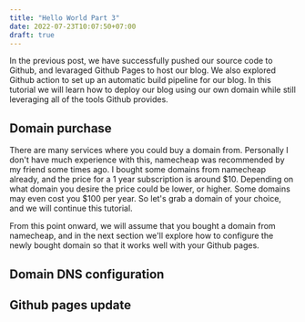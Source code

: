 ```yaml
---
title: "Hello World Part 3"
date: 2022-07-23T10:07:50+07:00
draft: true
---
```


In the previous post, we have successfully pushed our source code to Github, and levaraged Github Pages to host our blog. We also explored Github action to set up an automatic build pipeline for our blog. In this tutorial we will learn how to deploy our blog using our own domain while still leveraging all of the tools Github provides.

## Domain purchase
There are many services where you could buy a domain from. Personally I don't have much experience with this, namecheap was recommended by my friend some times ago. I bought some domains from namecheap already, and the price for a 1 year subscription is around $10. Depending on what domain you desire the price could be lower, or higher. Some domains may even cost you $100 per year. So let's grab a domain of your choice, and we will continue this tutorial.

From this point onward, we will assume that you bought a domain from namecheap, and in the next section we'll explore how to configure the newly bought domain so that it works well with your Github pages.

## Domain DNS configuration

## Github pages update